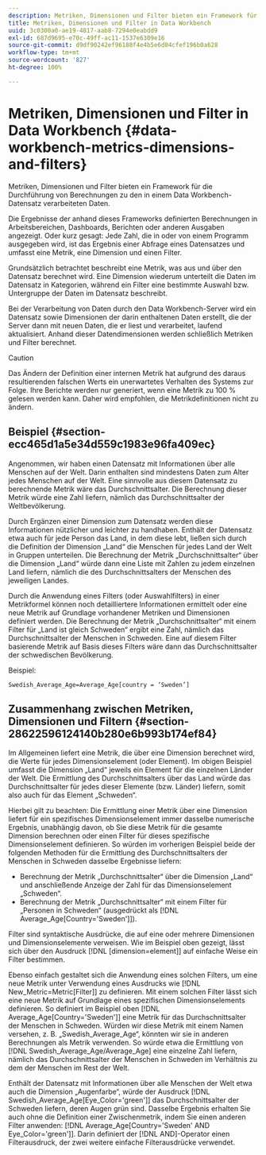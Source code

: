 ```yaml
---
description: Metriken, Dimensionen und Filter bieten ein Framework für die Durchführung von Berechnungen zu den in einem Data Workbench-Datensatz verarbeiteten Daten.
title: Metriken, Dimensionen und Filter in Data Workbench
uuid: 3c0300a0-ae19-4817-aab8-7294e0eabdd9
exl-id: 687d9695-e70c-49ff-ac11-1537e6309e16
source-git-commit: d9df90242ef96188f4e4b5e6d04cfef196b0a628
workflow-type: tm+mt
source-wordcount: '827'
ht-degree: 100%

---
```


# Metriken, Dimensionen und Filter in Data Workbench {#data-workbench-metrics-dimensions-and-filters}

Metriken, Dimensionen und Filter bieten ein Framework für die Durchführung von Berechnungen zu den in einem Data Workbench-Datensatz verarbeiteten Daten.

Die Ergebnisse der anhand dieses Frameworks definierten Berechnungen in Arbeitsbereichen, Dashboards, Berichten oder anderen Ausgaben angezeigt. Oder kurz gesagt: Jede Zahl, die in oder von einem Programm ausgegeben wird, ist das Ergebnis einer Abfrage eines Datensatzes und umfasst eine Metrik, eine Dimension und einen Filter.

Grundsätzlich betrachtet beschreibt eine Metrik, was aus und über den Datensatz berechnet wird. Eine Dimension wiederum unterteilt die Daten im Datensatz in Kategorien, während ein Filter eine bestimmte Auswahl bzw. Untergruppe der Daten im Datensatz beschreibt.

Bei der Verarbeitung von Daten durch den Data Workbench-Server wird ein Datensatz sowie Dimensionen der darin enthaltenen Daten erstellt, die der Server dann mit neuen Daten, die er liest und verarbeitet, laufend aktualisiert. Anhand dieser Datendimensionen werden schließlich Metriken und Filter berechnet.

>[!CAUTION]
>
>Das Ändern der Definition einer internen Metrik hat aufgrund des daraus resultierenden falschen Werts ein unerwartetes Verhalten des Systems zur Folge. Ihre Berichte werden nur generiert, wenn eine Metrik zu 100 % gelesen werden kann. Daher wird empfohlen, die Metrikdefinitionen nicht zu ändern.

## Beispiel {#section-ecc465d1a5e34d559c1983e96fa409ec}

Angenommen, wir haben einen Datensatz mit Informationen über alle Menschen auf der Welt. Darin enthalten sind mindestens Daten zum Alter jedes Menschen auf der Welt. Eine sinnvolle aus diesem Datensatz zu berechnende Metrik wäre das Durchschnittsalter. Die Berechnung dieser Metrik würde eine Zahl liefern, nämlich das Durchschnittsalter der Weltbevölkerung.

Durch Ergänzen einer Dimension zum Datensatz werden diese Informationen nützlicher und leichter zu handhaben. Enthält der Datensatz etwa auch für jede Person das Land, in dem diese lebt, ließen sich durch die Definition der Dimension „Land“ die Menschen für jedes Land der Welt in Gruppen unterteilen. Die Berechnung der Metrik „Durchschnittsalter“ über die Dimension „Land“ würde dann eine Liste mit Zahlen zu jedem einzelnen Land liefern, nämlich die des Durchschnittsalters der Menschen des jeweiligen Landes.

Durch die Anwendung eines Filters (oder Auswahlfilters) in einer Metrikformel können noch detailliertere Informationen ermittelt oder eine neue Metrik auf Grundlage vorhandener Metriken und Dimensionen definiert werden. Die Berechnung der Metrik „Durchschnittsalter“ mit einem Filter für „Land ist gleich Schweden“ ergibt eine Zahl, nämlich das Durchschnittsalter der Menschen in Schweden. Eine auf diesem Filter basierende Metrik auf Basis dieses Filters wäre dann das Durchschnittsalter der schwedischen Bevölkerung.

Beispiel:

```
Swedish_Average_Age=Average_Age[country = ‘Sweden’]
```

## Zusammenhang zwischen Metriken, Dimensionen und Filtern {#section-28622596124140b280e6b993b174ef84}

Im Allgemeinen liefert eine Metrik, die über eine Dimension berechnet wird, die Werte für jedes Dimensionselement (oder Element). Im obigen Beispiel umfasst die Dimension „Land“ jeweils ein Element für die einzelnen Länder der Welt. Die Ermittlung des Durchschnittsalters über das Land würde das Durchschnittsalter für jedes dieser Elemente (bzw. Länder) liefern, somit also auch für das Element „Schweden“.

Hierbei gilt zu beachten: Die Ermittlung einer Metrik über eine Dimension liefert für ein spezifisches Dimensionselement immer dasselbe numerische Ergebnis, unabhängig davon, ob Sie diese Metrik für die gesamte Dimension berechnen oder einen Filter für dieses spezifische Dimensionselement definieren. So würden im vorherigen Beispiel beide der folgenden Methoden für die Ermittlung des Durchschnittsalters der Menschen in Schweden dasselbe Ergebnisse liefern:

* Berechnung der Metrik „Durchschnittsalter“ über die Dimension „Land“ und anschließende Anzeige der Zahl für das Dimensionselement „Schweden“.
* Berechnung der Metrik „Durchschnittsalter“ mit einem Filter für „Personen in Schweden“ (ausgedrückt als [!DNL Average_Age[Country=&#39;Sweden&#39;]]).

Filter sind syntaktische Ausdrücke, die auf eine oder mehrere Dimensionen und Dimensionselemente verweisen. Wie im Beispiel oben gezeigt, lässt sich über den Ausdruck [!DNL [dimension=element]] auf einfache Weise ein Filter bestimmen.

Ebenso einfach gestaltet sich die Anwendung eines solchen Filters, um eine neue Metrik unter Verwendung eines Ausdrucks wie [!DNL New_Metric=Metric[Filter]] zu definieren. Mit einem solchen Filter lässt sich eine neue Metrik auf Grundlage eines spezifischen Dimensionselements definieren. So definiert im Beispiel oben [!DNL Average_Age[Country=&#39;Sweden&#39;]] eine Metrik für das Durchschnittsalter der Menschen in Schweden. Würden wir diese Metrik mit einem Namen versehen, z. B. „Swedish_Average_Age“, könnten wir sie in anderen Berechnungen als Metrik verwenden. So würde etwa die Ermittlung von [!DNL Swedish_Average_Age/Average_Age] eine einzelne Zahl liefern, nämlich das Durchschnittsalter der Menschen in Schweden im Verhältnis zu dem der Menschen im Rest der Welt.

Enthält der Datensatz mit Informationen über alle Menschen der Welt etwa auch die Dimension „Augenfarbe“, würde der Ausdruck [!DNL Swedish_Average_Age[Eye_Color=&#39;green&#39;]] das Durchschnittsalter der Schweden liefern, deren Augen grün sind. Dasselbe Ergebnis erhalten Sie auch ohne die Definition einer Zwischenmetrik, indem Sie einen anderen Filter anwenden: [!DNL Average_Age[Country=&#39;Sweden&#39; AND Eye_Color=&#39;green&#39;]]. Darin definiert der [!DNL AND]-Operator einen Filterausdruck, der zwei weitere einfache Filterausdrücke verwendet.
